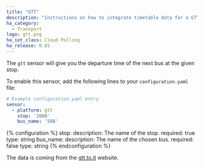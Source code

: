 ```yaml
---
title: "GTT"
description: "Instructions on how to integrate timetable data for a GTT stop within Home Assistant."
ha_category:
  - Transport
logo: gtt.png
ha_iot_class: Cloud Polling
ha_release: 0.85
---
```



The `gtt` sensor will give you the departure time of the next bus at the given stop.

To enable this sensor, add the following lines to your `configuration.yaml` file:

```yaml
# Example configuration.yaml entry
sensor:
  - platform: gtt
    stop: '1080'
    bus_name: '58B'
```
{% configuration %}
stop:
  description: The name of the stop.
  required: true
  type: string
bus_name:
  description: The name of the chosen bus.
  required: false
  type: string
{% endconfiguration %}

The data is coming from the [gtt.to.it](http://www.gtt.to.it/cms/) website.
